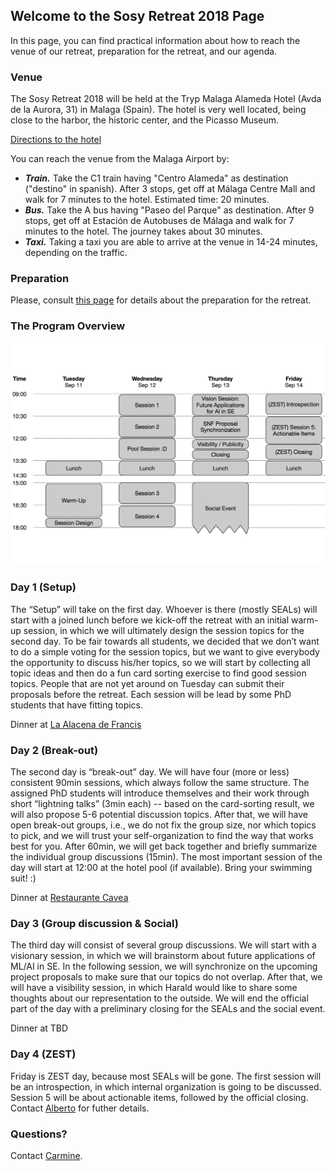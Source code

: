 ## Welcome to the Sosy Retreat 2018 Page

In this page, you can find practical information about how to reach the venue of our retreat, preparation for the retreat, and our agenda.

### Venue

The Sosy Retreat 2018 will be held at the Tryp Malaga Alameda Hotel (Avda de la Aurora, 31) in Malaga (Spain). The hotel is very well located, being close to the harbor, the historic center, and the Picasso Museum.

[Directions to the hotel](https://www.google.com/maps/place/Av.+de+la+Aurora,+31,+29002+M%C3%A1laga,+Spain/@36.7159315,-4.4350577,17z/data=!3m1!4b1!4m5!3m4!1s0xd72f79959a41a5d:0x3c257206844385a4!8m2!3d36.7159272!4d-4.432869)

You can reach the venue from the Malaga Airport by:

- _**Train.**_ Take the C1 train having "Centro Alameda" as destination ("destino" in spanish). After 3 stops, get off at Málaga Centre Mall and walk for 7 minutes to the hotel. Estimated time: 20 minutes.
- _**Bus.**_ Take the A bus having "Paseo del Parque" as destination. After 9 stops, get off at Estación de Autobuses de Málaga and walk for 7 minutes to the hotel. The journey takes about 30 minutes.
- _**Taxi.**_ Taking a taxi you are able to arrive at the venue in 14-24 minutes, depending on the traffic.

### Preparation

Please, consult [this page](/preparation.md) for details about the preparation for the retreat.

### The Program Overview

![Image](/schedule.png)

### Day 1 (Setup)

The “Setup” will take on the first day. Whoever is there (mostly SEALs) will start with a joined lunch before we kick-off the retreat with an initial warm-up session, in which we will ultimately design the session topics for the second day. To be fair towards all students, we decided that we don’t want to do a simple voting for the session topics, but we want to give everybody the opportunity to discuss his/her topics, so we will start by collecting all topic ideas and then do a fun card sorting exercise to find good session topics. People that are not yet around on Tuesday can submit their proposals before the retreat. Each session will be lead by some PhD students that have fitting topics.

Dinner at [La Alacena de Francis](https://www.tripadvisor.com/Restaurant_Review-g187438-d5804270-Reviews-La_Alacena_de_Francis-Malaga_Costa_del_Sol_Province_of_Malaga_Andalucia.html)

### Day 2 (Break-out)

The second day is “break-out” day. We will have four (more or less) consistent 90min sessions, which always follow the same structure. The assigned PhD students will introduce themselves and their work through short “lightning talks” (3min each) -- based on the card-sorting result, we will also propose 5-6 potential discussion topics. After that, we will have open break-out groups, i.e., we do not fix the group size, nor which topics to pick, and we will trust your self-organization to find the way that works best for you. After 60min, we will get back together and briefly summarize the individual group discussions (15min). The most important session of the day will start at 12:00 at the hotel pool (if available). Bring your swimming suit! :)

Dinner at [Restaurante Cavea](https://www.tripadvisor.com/Restaurant_Review-g187438-d13335709-Reviews-Restaurante_Cavea-Malaga_Costa_del_Sol_Province_of_Malaga_Andalucia.html)

### Day 3 (Group discussion & Social)

The third day will consist of several group discussions. We will start with a visionary session, in which we will brainstorm about future applications of ML/AI in SE. In the following session, we will synchronize on the upcoming project proposals to make sure that our topics do not overlap. After that, we will have a visibility session, in which Harald would like to share some thoughts about our representation to the outside. We will end the official part of the day with a preliminary closing for the SEALs and the social event.

Dinner at TBD

### Day 4 (ZEST)

Friday is ZEST day, because most SEALs will be gone. The first session will be an introspection, in which internal organization is going to be discussed. Session 5 will be about actionable items, followed by the official closing. Contact [Alberto](mailto:bacchelli@ifi.uzh.ch) for futher details. 

### Questions?

Contact [Carmine](mailto:vassallo@ifi.uzh.ch).
